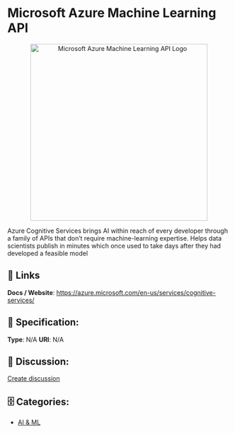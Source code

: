 # Microsoft Azure Machine Learning API
<p align="center">
    <img width="400" src="https://raw.githubusercontent.com/apis-list/apis-list/main/apis/microsoft-azure-machine-learning-api/logo_256x256.png" alt="Microsoft Azure Machine Learning API Logo"/>
</p>

Azure Cognitive Services brings AI within reach of every developer through a family of APIs that don’t require machine-learning expertise. Helps data scientists publish in minutes which once used to take days after they had developed a feasible model

##  🔗 Links
**Docs / Website**: https://azure.microsoft.com/en-us/services/cognitive-services/

## 🧬 Specification:
**Type**:  N/A 
**URI**:  N/A 

## 💬 Discussion:
[Create discussion](https://github.com/apis-list/apis-list/discussions/new)

## 🗄️ Categories:
- [AI & ML](https://github.com/apis-list/apis-list#ai-and-ml)



